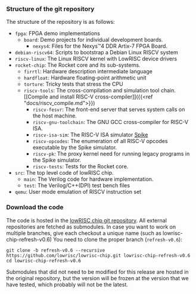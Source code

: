 ### Structure of the git repository

The structure of the repository is as follows:

 * `fpga`: FPGA demo implementations
   * `board`: Demo projects for individual development boards.
     * `nexys4`: Files for the Nexys™4 DDR Artix-7 FPGA Board.
 * `debian-riscv64`: Scripts to bootstrap a Debian Linux RISCV system
 * `riscv-linux`: The Linux RISCV kernel with LowRISC device drivers
 * `rocket-chip`: The Rocket core and its sub-systems.
   * `firrtl`: Hardware description intermediate language
   * `hardfloat`: Hardware floating-point arithmetic unit
   * `torture`: Tricky tests that stress the CPU
   * `riscv-tools`: The cross-compilation and simulation tool chain. [[Compile and install RISC-V cross-compiler]]({{<ref "docs/riscv_compile.md">}})
     * `riscv-fesvr`: The front-end server that serves system calls on the host machine.
     * `riscv-gnu-toolchain`: The GNU GCC cross-compiler for RISC-V ISA.
     * `riscv-isa-sim`: The RISC-V ISA simulator [Spike](https://github.com/riscv/riscv-isa-sim#risc-v-isa-simulator)
     * `riscv-opcodes`: The enumeration of all RISC-V opcodes executable by the Spike simulator.
     * `riscv-pk`: The proxy kernel need for running legacy programs in the Spike simulator.
     * `riscv-tests`: Tests for the Rocket core.
 * `src`: The top level code of lowRISC chip.
   * `main`: The Verilog code for hardware implementation.
   * `test`: The Verilog/C++(DPI) test bench files
 * `qemu`: User mode emulation of RISCV instruction set

### Download the code

The code is hosted in the
[lowRISC chip git repository](https://github.com/lowrisc/lowrisc-chip). All
external repositories are fetched as submodules. In case you want to work on multiple branches,
give each checkout a unique name (such as lowrisc-chip-refresh-v0.6)
You need to clone the proper branch (`refresh-v0.6`):

    git clone -b refresh-v0.6 --recursive https://github.com/lowrisc/lowrisc-chip.git lowrisc-chip-refresh-v0.6
    cd lowrisc-chip-refresh-v0.6
 
Submodules that did not need to be modified for this release are hosted in the original repository, but the version
will be frozen at the version that we have tested, which probably will not be the latest.


